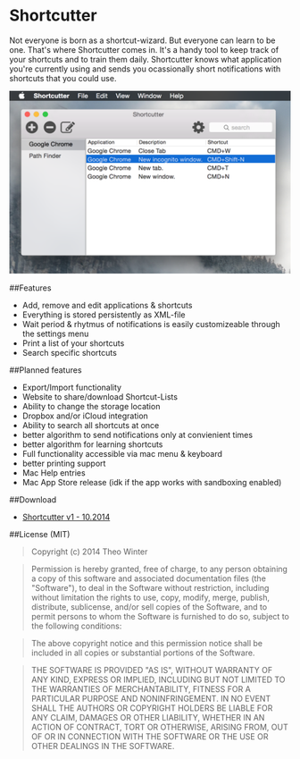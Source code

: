 Shortcutter
===========
Not everyone is born as a shortcut-wizard. But everyone can learn to be one. That's where Shortcutter comes in. It's a handy tool to keep track of your shortcuts and to train them daily. Shortcutter knows what application you're currently using and sends you ocassionally short notifications with shortcuts that you could use.  

![Screenshot Shortcutter](https://raw.githubusercontent.com/aerobless/Shortcutter/master/screenshots/sc_02.png)

##Features
+ Add, remove and edit applications & shortcuts
+ Everything is stored persistently as XML-file
+ Wait period & rhytmus of notifications is easily customizeable through the settings menu
+ Print a list of your shortcuts
+ Search specific shortcuts

##Planned features
+ Export/Import functionality
+ Website to share/download Shortcut-Lists
+ Ability to change the storage location
+ Dropbox and/or iCloud integration
+ Ability to search all shortcuts at once
+ better algorithm to send notifications only at convienient times
+ better algorithm for learning shortcuts
+ Full functionality accessible via mac menu & keyboard
+ better printing support
+ Mac Help entries
+ Mac App Store release (idk if the app works with sandboxing enabled)

##Download
+ [Shortcutter v1 - 10.2014](https://github.com/aerobless/Shortcutter/blob/master/binaries/Shortcutter_v1.zip?raw=true)

##License (MIT)
> Copyright (c) 2014 Theo Winter

> Permission is hereby granted, free of charge, to any person obtaining a copy
of this software and associated documentation files (the "Software"), to deal
in the Software without restriction, including without limitation the rights
to use, copy, modify, merge, publish, distribute, sublicense, and/or sell
copies of the Software, and to permit persons to whom the Software is
furnished to do so, subject to the following conditions:

> The above copyright notice and this permission notice shall be included in
all copies or substantial portions of the Software.

> THE SOFTWARE IS PROVIDED "AS IS", WITHOUT WARRANTY OF ANY KIND, EXPRESS OR
IMPLIED, INCLUDING BUT NOT LIMITED TO THE WARRANTIES OF MERCHANTABILITY,
FITNESS FOR A PARTICULAR PURPOSE AND NONINFRINGEMENT. IN NO EVENT SHALL THE
AUTHORS OR COPYRIGHT HOLDERS BE LIABLE FOR ANY CLAIM, DAMAGES OR OTHER
LIABILITY, WHETHER IN AN ACTION OF CONTRACT, TORT OR OTHERWISE, ARISING FROM,
OUT OF OR IN CONNECTION WITH THE SOFTWARE OR THE USE OR OTHER DEALINGS IN
THE SOFTWARE.
